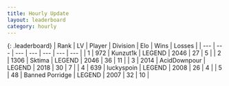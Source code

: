 ```yaml
---
title: Hourly Update
layout: leaderboard
category: hourly
---
```


{: .leaderboard}
| Rank | LV | Player | Division | Elo | Wins | Losses |
| --- | --- | --- | --- | --- | --- | --- |
| <span data-change="1">1</span> | 972 | <span title="ID: 392407">Kunzut1k</span> | LEGEND | <span data-change="23">2046</span> | <span data-change="4">27</span> | <span data-change="0">5</span> |
| <span data-change="-1">2</span> | 1306 | <span title="ID: 353063">Sktima</span> | LEGEND | <span data-change="0">2046</span> | <span data-change="0">36</span> | <span data-change="0">11</span> |
| <span data-change="1">3</span> | 2014 | <span title="ID: 304661">AcidDownpour</span> | LEGEND | <span data-change="0">2018</span> | <span data-change="0">30</span> | <span data-change="0">7</span> |
| <span data-change="-1">4</span> | 639 | <span title="ID: 512212">luckyspoin</span> | LEGEND | <span data-change="-11">2008</span> | <span data-change="0">26</span> | <span data-change="1">4</span> |
| <span data-change="0">5</span> | 48 | <span title="ID: 659170">Banned Porridge</span> | LEGEND | <span data-change="0">2007</span> | <span data-change="0">32</span> | <span data-change="0">10</span> |